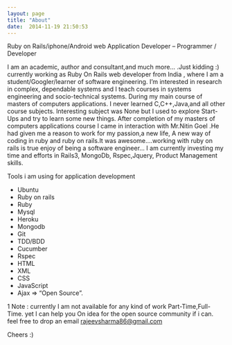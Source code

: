 ```yaml
---
layout: page
title: "About"
date:  2014-11-19 21:50:53
---
```


Ruby on Rails/iphone/Android web Application Developer – Programmer / Developer


I am an academic, author and consultant,and much more… .Just kidding :)
currently working as Ruby On Rails web developer from India , where I am a student/Googler/learner of software engineering.
I’m interested in research in complex, dependable systems and I teach courses in systems engineering and socio-technical systems.
During my main course of masters of computers applications. I never learned C,C++,Java,and all other course subjects.
Interesting subject was None but I used to explore Start-Ups and try to learn some new things. After completion of my
masters of computers applications course I came in interaction with Mr.Nitin Goel .He had given me a reason to work for 
my passion,a new life, A new way of coding in ruby and ruby on rails.It was awesome….working with ruby on rails is true
enjoy of being a software engineer… I am currently investing my time and efforts in Rails3, MongoDb, Rspec,Jquery, Product Management skills.

Tools i am using for application development

* Ubuntu
* Ruby on rails
* Ruby
* Mysql
* Heroku
* Mongodb
* Git
* TDD/BDD
* Cucumber
* Rspec
* HTML
* XML
* CSS
* JavaScript
* Ajax => “Open Source”.

1 Note : currently I am not available for any kind of work Part-Time,Full-Time. yet I can help you On idea for the open source community if i can. feel free to drop an email rajeevsharma86@gmail.com

Cheers :)